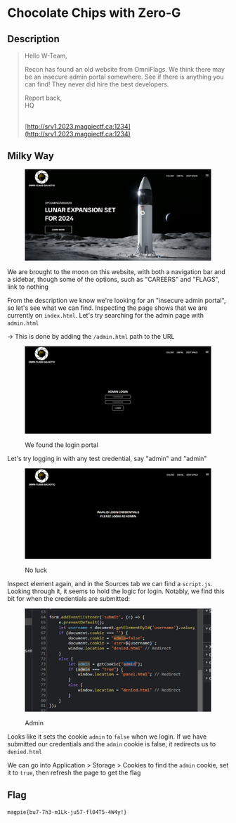 # Chocolate Chips with Zero-G

## Description

> Hello W-Team,
>
> Recon has found an old website from OmniFlags. We think there may be an insecure admin portal somewhere. See if there is anything you can find! They never did hire the best developers.
>
> Report back,\
> HQ
>
> \
> [http://srv1.2023.magpiectf.ca:1234](http://srv1.2023.magpiectf.ca:1234)

## Milky Way

<figure><img src="../../.gitbook/assets/image (10) (1).png" alt=""><figcaption></figcaption></figure>

We are brought to the moon on this website, with both a navigation bar and a sidebar, though some of the options, such as "CAREERS" and "FLAGS", link to nothing

From the description we know we're looking for an "insecure admin portal", so let's see what we can find. Inspecting the page shows that we are currently on `index.html`. Let's try searching for the admin page with `admin.html`

\-> This is done by adding the `/admin.html` path to the URL

<figure><img src="../../.gitbook/assets/image (19).png" alt=""><figcaption><p>We found the login portal</p></figcaption></figure>

Let's try logging in with any test credential, say "admin" and "admin"

<figure><img src="../../.gitbook/assets/image (3) (3).png" alt=""><figcaption><p>No luck</p></figcaption></figure>

Inspect element again, and in the Sources tab we can find a `script.js`. Looking through it, it seems to hold the logic for login. Notably, we find this bit for when the credentials are submitted:

<figure><img src="../../.gitbook/assets/image (9) (1) (2).png" alt=""><figcaption><p>Admin</p></figcaption></figure>

Looks like it sets the cookie `admin` to `false` when we login. If we have submitted our credentials and the `admin` cookie is false, it redirects us to `denied.html`

We can go into Application > Storage > Cookies to find the `admin` cookie, set it to `true`, then refresh the page to get the flag

## Flag

`magpie{bu7-7h3-m1Lk-ju57-fl04T5-4W4y!}`
